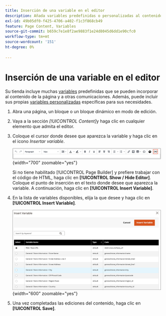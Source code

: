 ```yaml
---
title: Inserción de una variable en el editor
description: Añada variables predefinidas o personalizadas al contenido en el editor WYSIWYG.
exl-id: 49b05df0-f425-4706-a402-f1c3f868cb49
feature: Page Content, Variables
source-git-commit: b659c7e1e8f2ae9883f1e24d8045d6dd1e90cfc0
workflow-type: tm+mt
source-wordcount: '151'
ht-degree: 0%

---
```


# Inserción de una variable en el editor

Su tienda incluye muchas [variables](../systems/variables-predefined.md) predefinidas que se pueden incorporar al contenido de la página y a otras comunicaciones. Además, puede incluir sus propias [variables personalizadas](../systems/variables-custom.md) específicas para sus necesidades.

1. Abra una página, un bloque o un bloque dinámico en modo de edición.

1. Vaya a la sección _[!UICONTROL Content]_&#x200B;y haga clic en cualquier elemento que admita el editor.

1. Coloque el cursor donde desee que aparezca la variable y haga clic en el icono _Insertar variable_.

   ![Barra de herramientas del editor - Insertar variable](./assets/editor-toolbar-variable-button.png){width="700" zoomable="yes"}

   Si no tiene habilitado [!UICONTROL Page Builder] y prefiere trabajar con el código de HTML, haga clic en **[!UICONTROL Show / Hide Editor]**. Coloque el punto de inserción en el texto donde desee que aparezca la variable. A continuación, haga clic en **[!UICONTROL Insert Variable]**.

1. En la lista de variables disponibles, elija la que desee y haga clic en **[!UICONTROL Insert Variable]**.

   ![Insertar página de variable](./assets/content-insert-variable.png){width="600" zoomable="yes"}

1. Una vez completadas las ediciones del contenido, haga clic en **[!UICONTROL Save]**.
